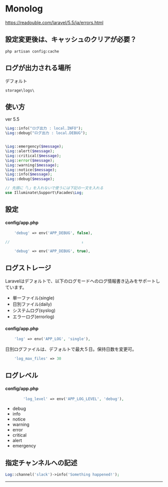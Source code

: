 # Monolog
https://readouble.com/laravel/5.5/ja/errors.html  


## 設定変更後は、キャッシュのクリアが必要？
```
php artisan config:cache
```

## ログが出力される場所
デフォルト
```
storage\logs\
```

## 使い方
ver 5.5  
```php
\Log::info("ログ出力 : local.INFO");
\Log::debug("ログ出力 : local.DEBUG");


\Log::emergency($message);
\Log::alert($message);
\Log::critical($message);
\Log::error($message);
\Log::warning($message);
\Log::notice($message);
\Log::info($message);
\Log::debug($message);
```

```php
// 先頭に「\」を入れないで使うには下記の一文を入れる
use Illuminate\Support\Facades\Log;
```


## 設定

#### config/app.php
```php
    'debug' => env('APP_DEBUG', false),

//                                ↓

    'debug' => env('APP_DEBUG', true),
```


## ログストレージ
Laravelはデフォルトで、以下のログモードへのログ情報書き込みをサポートしています。

 * 単一ファイル(single)
 * 日別ファイル(daily)
 * システムログ(syslog)
 * エラーログ(errorlog)


#### config/app.php
```php
    'log' => env('APP_LOG', 'single'),
```

日別ログファイルは、デフォルトで最大５日。保持日数を変更可。
```php
    'log_max_files' => 30
```


## ログレベル

#### config/app.php
```php
        'log_level' => env('APP_LOG_LEVEL', 'debug'),
```

 * debug
 * info
 * notice
 * warning
 * error
 * critical
 * alert
 * emergency



## 指定チャンネルへの記述
```php
Log::channel('slack')->info('Something happened!');
```


_______________________________________________________________

